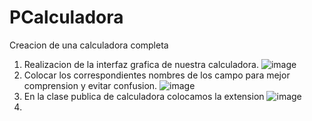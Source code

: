 # PCalculadora
 Creacion de una calculadora completa
1. Realizacion de la interfaz grafica de nuestra calculadora.
![image](https://user-images.githubusercontent.com/85316345/183799012-7c4c032a-94ef-49d8-81c8-e2d3b9d878aa.png)
2. Colocar los correspondientes nombres de los campo para mejor comprension y evitar confusion.
![image](https://user-images.githubusercontent.com/85316345/183799125-ee56c83c-1838-4c4e-aacb-02ceda86d454.png)
3. En la clase publica de calculadora colocamos la extension
![image](https://user-images.githubusercontent.com/85316345/183799228-83cbbbbf-c024-4862-954f-37a92b8e50e6.png)
4.
